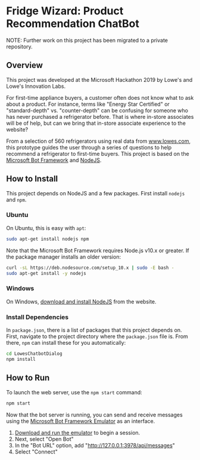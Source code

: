 # Fridge Wizard: Product Recommendation ChatBot

NOTE: Further work on this project has been migrated to a private repository.

## Overview

This project was developed at the Microsoft Hackathon 2019 by Lowe's and Lowe's Innovation Labs.

For first-time appliance buyers, a customer often does not know what to ask about a product. For instance, terms like "Energy Star Certified" or "standard-depth" vs. "counter-depth" can be confusing for someone who has never purchased a refrigerator before. That is where in-store associates will be of help, but can we bring that in-store associate experience to the website?

From a selection of 560 refrigerators using real data from www.lowes.com, this prototype guides the user through a series of questions to help recommend a refrigerator to first-time buyers. This project is based on the [Microsoft Bot Framework](https://dev.botframework.com) and [NodeJS](https://nodejs.org).

## How to Install

This project depends on NodeJS and a few packages. First install `nodejs` and `npm`.

### Ubuntu

On Ubuntu, this is easy with `apt`:

```bash
sudo apt-get install nodejs npm
```

Note that the Microsoft Bot Framework requires Node.js v10.x or greater. If the package manager installs an older version:

```bash
curl -sL https://deb.nodesource.com/setup_10.x | sudo -E bash -
sudo apt-get install -y nodejs
```

### Windows

On Windows, [download and install NodeJS](https://nodejs.org/en/download/) from the website.

### Install Dependencies

In `package.json`, there is a list of packages that this project depends on. First, navigate to the project directory where the `package.json` file is. From there, `npm` can install these for you automatically:

```bash
cd LowesChatbotDialog
npm install
```

## How to Run

To launch the web server, use the `npm start` command:

```bash
npm start
```

Now that the bot server is running, you can send and receive messages using the [Microsoft Bot Framework Emulator](https://github.com/microsoft/BotFramework-Emulator) as an interface.

1. [Download and run the emulator](https://github.com/Microsoft/BotFramework-Emulator/releases) to begin a session.
1. Next, select "Open Bot"
1. In the "Bot URL" option, add "http://127.0.0.1:3978/api/messages"
1. Select "Connect"
